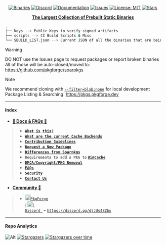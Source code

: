 <div align="center">

[discord-shield]: https://img.shields.io/discord/1313385177703256064?logo=%235865F2&label=Discord
[discord-url]: https://discord.gg/djJUs48Zbu
[stars-shield]: https://img.shields.io/github/stars/pkgforge/bincache.svg
[stars-url]: https://github.com/pkgforge/bincache/stargazers
[issues-shield]: https://img.shields.io/github/issues/pkgforge/bincache.svg
[issues-url]: https://github.com/pkgforge/bincache/issues
[license-shield]: https://img.shields.io/github/license/pkgforge/bincache.svg
[license-url]: https://github.com/pkgforge/bincache/blob/main/LICENSE
[doc-shield]: https://img.shields.io/badge/docs.pkgforge.dev-blue
[doc-url]: https://docs.pkgforge.dev/repositories/bincache

<a href="https://pkgs.pkgforge.dev"><img src="https://img.shields.io/badge/dynamic/json?url=https://raw.githubusercontent.com/pkgforge/metadata/refs/heads/main/bincache/data/TOTAL.json&query=$[2].total&label=Binaries&labelColor=orange&style=flat&link=https://pkgs.pkgforge.dev" alt="Binaries" /></a>
[![Discord][discord-shield]][discord-url]
[![Documentation][doc-shield]][doc-url]
[![Issues][issues-shield]][issues-url]
[![License: MIT][license-shield]][license-url]
[![Stars][stars-shield]][stars-url]
</div>

<p align="center">
    <b><strong> <a href="https://pkgs.pkgforge.dev">The Largest Collection of Prebuilt Static Binaries</a></code></strong></b>
    <br> 
</p>

```bash
.
├── keys --> Public Keys to verify signed artifacts
├── scripts --> CI Build Scripts & Misc
└── SBUILD_LIST.json --> Current JSON of all the binaries that are being built
```

> [!WARNING]
> DO NOT use the Issues page to request packages or report broken binaries<br>
> All of those will be auto-closed/moved to: https://github.com/pkgforge/soarpkgs

> [!NOTE]
> We recommend cloning with [`--filter=blob:none`](https://github.blog/open-source/git/get-up-to-speed-with-partial-clone-and-shallow-clone/) for local development<br>
> Package Listing & Searching: https://pkgs.pkgforge.dev

---
#### Index
- [**📖 Docs & FAQs 📖**](https://docs.pkgforge.dev/repositories/bincache)
> - [**`What is this?`**](https://docs.pkgforge.dev/repositories/bincache)
> - [**`What are the current Cache Backends`**](https://docs.pkgforge.dev/repositories/bincache/cache)
> - [**`Contribution Guidelines`**](https://docs.pkgforge.dev/repositories/bincache/contribution)
> - [**`Request a New Package`**](https://docs.pkgforge.dev/repositories/bincache/package-request)
> - [**`Differences from Soarpkgs`**](https://docs.pkgforge.dev/repositories/bincache/differences)
> - **`Requirements to add a PKG to` [`BinCache`](https://docs.pkgforge.dev/repositories/bincache/package-request)**
> - [**`DMCA/Copyright/PKG Removal`**](https://docs.pkgforge.dev/repositories/bincache/dmca-or-copyright-cease-and-desist)
> - [**`FAQs`**](https://docs.pkgforge.dev/repositories/bincache/faq)
> - [**`Security`**](https://docs.pkgforge.dev/repositories/bincache/security)
> - [**`Contact Us`**](https://docs.pkgforge.dev/contact/chat)
- [**Community 💬**](https://docs.pkgforge.dev/contact/chat)
> - <a href="https://discord.gg/djJUs48Zbu"><img src="https://github.com/user-attachments/assets/5a336d72-6342-4ca5-87a4-aa8a35277e2f" width="18" height="18"><code>PkgForge (<img src="https://github.com/user-attachments/assets/a08a20e6-1795-4ee6-87e6-12a8ab2a7da6" width="18" height="18">) Discord </code></a> `➼` [`https://discord.gg/djJUs48Zbu`](https://discord.gg/djJUs48Zbu)

---
#### Repo Analytics
![Alt](https://repobeats.axiom.co/api/embed/2ddc6c95e39c4faa970897442245e76156c45167.svg "Repobeats analytics image")
[![Stargazers](https://reporoster.com/stars/dark/pkgforge/bincache)](https://github.com/pkgforge/bincache/stargazers)
[![Stargazers over time](https://starchart.cc/pkgforge/bincache.svg)](https://starchart.cc/pkgforge/bincache)
<div align="center">
